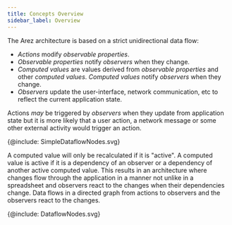 ```yaml
---
title: Concepts Overview
sidebar_label: Overview
---
```


The Arez architecture is based on a strict unidirectional data flow:

* _Actions_ modify _observable properties_.
* _Observable properties_ notify _observers_ when they change.
* _Computed values_ are values derived from _observable properties_ and other _computed values_. _Computed values_
  notify _observers_ when they change.
* _Observers_ update the user-interface, network communication, etc to reflect the current application state.

Actions _may_ be triggered by _observers_ when they update from application state but it is more likely that a
user action, a network message or some other external activity would trigger an action.

<div class="svg-figure">

{@include: SimpleDataflowNodes.svg}

</div>

A computed value will only be recalculated if it is "active". A computed value is active if it is a dependency
of an observer or a dependency of another active computed value. This results in an architecture where changes
flow through the application in a manner not unlike in a spreadsheet and observers react to the changes when
their dependencies change. Data flows in a directed graph from actions to observers and the observers react
to the changes.

<div class="svg-figure">

{@include: DataflowNodes.svg}

</div>

